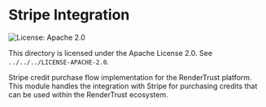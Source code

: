 # Stripe Integration

![License: Apache 2.0](https://img.shields.io/badge/License-Apache%202.0-blue.svg)

This directory is licensed under the Apache License 2.0. See `../../../LICENSE-APACHE-2.0`.

Stripe credit purchase flow implementation for the RenderTrust platform. This module handles the integration with Stripe for purchasing credits that can be used within the RenderTrust ecosystem.